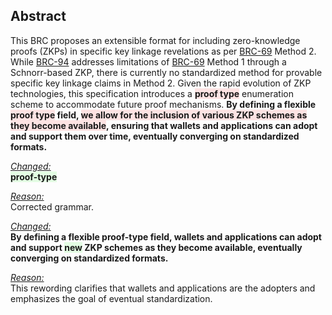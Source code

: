 <style>
  .highlight-remove {
    background-color: rgba(255, 0, 0, 0.1); /* Red with 10% opacity */
  }
  .highlight-add {
    background-color: rgba(0, 255, 0, 0.1); /* Green with 10% opacity */
  }
</style>

## Abstract

This BRC proposes an extensible format for including zero-knowledge proofs (ZKPs) in specific key linkage revelations as per [BRC-69](../key-derivation/0069.md) Method 2. While [BRC-94](../key-derivation/0094.md) addresses limitations of [BRC-69](../key-derivation/0069.md) Method 1 through a Schnorr-based ZKP, there is currently no standardized method for provable specific key linkage claims in Method 2. Given the rapid evolution of ZKP technologies, this specification introduces a **<span class="highlight-remove">proof type</span>** enumeration scheme to accommodate future proof mechanisms. **By defining a flexible <span class="highlight-remove">proof type</span> field, <span class="highlight-remove">we allow for the inclusion of various ZKP schemes as they become available</span>, ensuring that wallets and applications can adopt and support them over time, eventually converging on standardized formats.**

<u><i>Changed:</i></u>  
**<span class="highlight-add">proof-type</span>**  

<u><i>Reason:</i></u>  
Corrected grammar.

<u><i>Changed:</i></u>  
**By defining a flexible proof-type field, wallets and applications can adopt and support <span class="highlight-add">new</span> ZKP schemes as they become available, eventually converging on standardized formats.**

<u><i>Reason:</i></u>  
This rewording clarifies that wallets and applications are the adopters and emphasizes the goal of eventual standardization.
